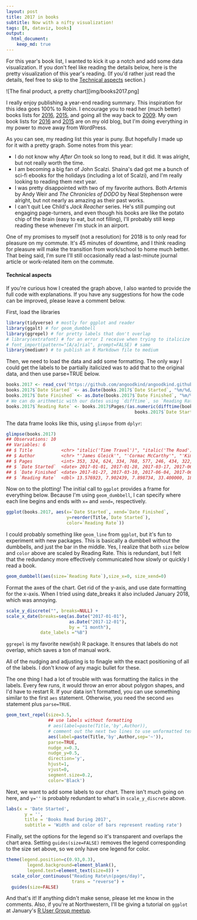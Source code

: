 ```yaml
---
layout: post
title: 2017 in books
subtitle: Now with a nifty visualization!
tags: [R, dataviz, books]
output: 
  html_document:
    keep_md: true
---
```


For this year's book list, I wanted to kick it up a notch and add some data visualization. If you don't feel like reading the details below, here is the pretty visualization of this year's reading. (If you'd rather just read the details, feel free to skip to the [Technical aspects](#technical-aspects) section.)

![The final product, a pretty chart][img/books2017.png]

I really enjoy publishing a year-end reading summary. This inspiration for this idea goes 100% to Robin. I encourage you to read her (much better) books lists for [2016](http://www.robincamille.com/2017-01-04-books-i-read-in-2016/), [2015](http://www.robincamille.com/2016-01-12-books-i-read-in-2015/), and going all the way back to [2009](http://www.robincamille.com/2010-11-26-books-i-read-in-2009/). My own book lists for [2016](http://adamgoodkind.com/blog/2016-in-books/) and [2015](http://adamgoodkind.com/blog/2015-bookshelf/) are on my old blog, but I'm doing everything in my power to move away from WordPress.

As you can see, my reading list this year is puny. But hopefully I made up for it with a pretty graph. Some notes from this year:

* I do not know why *After On* took so long to read, but it did. It was alright, but not really worth the time.
* I am becoming a big fan of John Scalzi. Shaina's dad got me a bunch of sci-fi ebooks for the holidays (including a lot of Scalzi), and I'm really looking to reading them next year.
* I was pretty disappointed with two of my favorite authors. Both *Artemis* by Andy Weir and *The Chronicles of DODO* by Neal Stephenson were alright, but not nearly as amazing as their past works.
* I can't quit Lee Child's *Jack Reacher* series. He's still pumping out engaging page-turners, and even though his books are like the potato chip of the brain (easy to eat, but not filling), I'll probably still keep reading these whenever I'm stuck in an airport.

One of my promises to myself (not a resolution) for 2018 is to only read for pleasure on my commute. It's 45 minutes of downtime, and I think reading for pleasure will make the transition from work/school to home much better. That being said, I'm sure I'll still occasionally read a last-minute journal article or work-related item on the commute.

#### Technical aspects

If you're curious how I created the graph above, I also wanted to provide the full code with explanations. If you have any suggestions for how the code can be improved, please leave a comment below.

First, load the libraries


```r
library(tidyverse) # mostly for ggplot and reader
library(ggalt) # for geom_dumbbell
library(ggrepel) # for pretty labels that don't overlap
# library(extrafont) # for an error I receive when trying to italicize words
# font_import(pattern="[A/a]rial", prompt=FALSE) # same
library(mediumr) # to publish an R Markdown file to medium
```

Then, we need to load the data and add some formatting. The only way I could get the labels to be partially italicized was to add that to the original data, and then use parse=TRUE below.


```r
books.2017 <- read_csv('https://github.com/angoodkind/angoodkind.github.io/blob/master/files/books_2017.csv')
books.2017$`Date Started` <- as.Date(books.2017$`Date Started`, "%m/%d/%y")
books.2017$`Date Finished` <- as.Date(books.2017$`Date Finished`, "%m/%d/%y")
# We can do arithmetic with our dates using `difftime`, so `Reading Rate` is just pages/days
books.2017$`Reading Rate` <- books.2017$Pages/(as.numeric(difftime(books.2017$`Date Finished`,
                                                 books.2017$`Date Started`)))
```

The data frame looks like this, using `glimpse` from `dplyr`:


```r
glimpse(books.2017)
## Observations: 10
## Variables: 6
## $ Title           <chr> "italic('Time Travel')", "italic('The Road')",...
## $ Author          <chr> "'James Gleick'", "'Cormac McCarthy'", "'Kim S...
## $ Pages           <int> 353, 324, 624, 334, 768, 577, 246, 434, 322, 332
## $ `Date Started`  <date> 2017-01-01, 2017-01-28, 2017-03-17, 2017-06-0...
## $ `Date Finished` <date> 2017-01-27, 2017-03-10, 2017-06-04, 2017-06-1...
## $ `Reading Rate`  <dbl> 13.576923, 7.902439, 7.898734, 33.400000, 18.2...
```

Now on to the plotting! The initial call to `ggplot` provides a frame for everything below. Because I'm using `geom_dumbbell`, I can specify where each line begins and ends with `x=` and `xend=`, respectively.


```r
ggplot(books.2017, aes(x=`Date Started`, xend=`Date Finished`, 
                       y=reorder(Title,`Date Started`),
                       color=`Reading Rate`))
```

I could probably something like `geom_line` from `ggplot`, but it's fun to experiment with new packages. This is basically a dumbbell without the dumbbells, and just the bar in the middle. Yes, I realize that both `size` below and `color` above are scaled by Reading Rate. This is redundant, but I felt that the redundancy more effectively communicated how slowly or quickly I read a book.


```r
geom_dumbbell(aes(size=`Reading Rate`),size_x=0, size_xend=0)
```

Format the axes of the chart. Get rid of the y-axis, and use date formatting for the x-axis. When I tried using date_breaks it also included January 2018, which was annoying.


```r
scale_y_discrete("", breaks=NULL) +
scale_x_date(breaks=seq(as.Date("2017-01-01"),
                        as.Date("2017-12-01"),
                        by = "1 month"),
             date_labels ="%B")
```

`ggrepel` is my favorite new(ish) R package. It ensures that labels do not overlap, which saves a ton of manual work.

All of the nudging and adjusting is to finagle with the exact positioning of all of the labels. I don't know of any magic bullet for these.

The one thing I had a lot of trouble with was formatting the italics in the labels. Every few runs, it would throw an error about polygon shapes, and I'd have to restart R. If your data isn't formatted, you can use something similar to the first `aes` statement. Otherwise, you need the second `aes` statement plus `parse=TRUE`.


```r
geom_text_repel(size=3.5,
                ## use labels without formatting
                # aes(label=paste(Title,'by',Author)),
                # comment out the next two lines to use unformatted text
                aes(label=paste(Title,'by',Author,sep='~')),
                parse=TRUE,
                nudge_x=0.3,
                nudge_y=0.5,
                direction='y',
                hjust=1,
                vjust=0,
                segment.size=0.2,
                color='Black')
```

Next, we want to add some labels to our chart. There isn't much going on here, and `y=''` is probably redundant to what's in `scale_y_discrete` above.


```r
labs(x = 'Date Started',
       y = '',
       title = 'Books Read During 2017',
       subtitle = 'Width and color of bars represent reading rate')
```

Finally, set the options for the legend so it's transparent and overlaps the chart area. Setting `guides(size=FALSE)` removes the legend corresponding to the size set above, so we only have one legend for color.


```r
theme(legend.position=c(0.93,0.3),
        legend.background=element_blank(),
        legend.text=element_text(size=8)) +
  scale_color_continuous("Reading Rate\n(pages/day)",
                         trans = "reverse") +
  guides(size=FALSE)
```

And that's it! If anything didn't make sense, please let me know in the comments. Also, if you're at Northwestern, I'll be giving a tutorial on `ggplot` at January's [R User Group meetup](https://northwestern-r-users.github.io).
